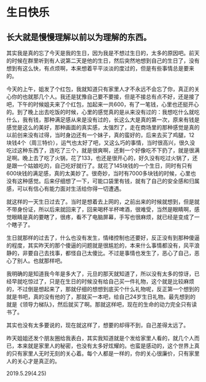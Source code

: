 # 生日快乐

## 长大就是慢慢理解以前以为理解的东西。

其实我是真的忘了今天是我的生日，因为我是不想过生日的，太多的原因吧。前天的时候在群里听到有人说第二天是他的生日，然后突然地想到自己的生日了，没有想到有这么快，有点烦啊，本来想着平平淡淡的度过的，但是有些事情总是要来的。

今天的上午，姐发了个红包，我就知道只有家里人才不永远不会忘了你，真正的关心你的也就那几个人。我还是犹豫自己要不要接，但是不接总有点不好，还是接了吧，下午的时候姐夫来了个红包，加起来一共600，有了一笔钱，心里也还挺开心的。到了晚上出去吃饭的时候，心里的感觉真的是从来没有过的：我想吃什么就吃什么，我有钱，那种满足感从来是没有过的，长这么大是真的第一次，原来有钱是感觉是这么的美好，那种画面的真实感，太强烈了，走在商场里的那种感觉是真的以前创来没有过得，当时身边还有一个妹子，真的蛮好的，后来去买了鸡腿，12块钱4个（周三特价），运气也太好了吧，又这么巧的事情，当时很高兴，很久没吃过这种东西了，连吃了三个，就是很爽啊，还剩一个好像吃不下扔了，就是很满足啊。晚上去了吃了火锅，花了133，也还是很开心的，好久没有吃过火锅了，还是跟一个姑娘吃的，自己吃好就行了。就花了145块钱的一个生日，同时有只有600块钱的满足感，真的太美妙了。很奇妙，当时有7000多块钱的时候，心里也没有这种感觉。后来仔细想了一下，可能口袋里有钱，就有了自己的安全感和归属感，可以有信心有能力面对生活给你得一切遭遇。

就这样的一天生日过去了。当时是想着去上网的，之前出来的时候就想到，但是就不带身份证，所以后来就回来了，回来喝杯半杯啤酒，很难受，当然是眼睛啊，感觉眼睛是真的要瞎了，很疼，看不了电脑屏幕，手写也很麻烦，就已经是变成了一个瞎子了。

生日就那样的过去了，什么也没有发生，情绪控制也还要好，反正没有到那种傻逼的程度，其实昨天的那个傻逼的问题就是很尴尬的，本来什么事情都没有，风平浪静的，非要自己去找事，都怪自己太傻比。不过是事情也发生了，恶心了自己，恶心了别人。也就那样吧。

我明确的是知道我今年是多大了，元旦的那天就知道了，所以没有太多的惊讶，已经早就吃惊过了，只是在生日的时候没有给自己买一件礼物，这个就是比较麻烦的，不过倒是想起来了，那就仔细的想想到底买个什么礼物呢，反正第一个想到的就是书吧，真的没有他的了，那就买一本吧，给自己24岁生日礼物。最先想到的就是《领导力梯队》，然后就买了啊。那就这样吧，现在的生命的动力完全只有读书了。

其实也没有太多要说的，现在就这样了，想要的却得不到，自己差得太远了。

昨天姐姐还发个朋友圈给我表白，其实我知道就是个发给家里人看的，就几个人而已，本来就是家里人的秘密，也没有太多好炫耀的。也蛮是感动的，这个世界上真的只有家里人无时无刻的关心着。每个人都是一样的，你的关心很廉价，只有家里人的关心才是真正的。

2019.5.29(4.25)
